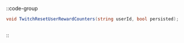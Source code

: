 ::code-group
  ```csharp [Method]
  void TwitchResetUserRewardCounters(string userId, bool persisted);
  ```
  ```csharp [Example]

  ```
::